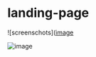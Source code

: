 # landing-page
![screenschots]([image](https://user-images.githubusercontent.com/99470227/191951349-c286c875-3429-4a99-8ebf-7abb55316843.png)

![image](https://user-images.githubusercontent.com/99470227/191951449-97d22906-5077-41ad-99e8-c578ceba9f36.png)
